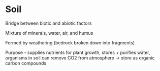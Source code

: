 # Soil

Bridge between biotic and abiotic factors

Mixture of minerals, water, air, and humus

Formed by weathering (bedrock broken down into fragments)

Purpose - supplies nutrients for plant growth, stores + purifies water,
organisms in soil can remove CO2 from atmosphere → store as organic carbon
compounds

